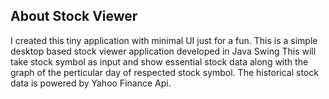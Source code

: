 ## About Stock Viewer

I created this tiny application with minimal UI just for a fun.
This is a simple desktop based stock viewer application developed in Java Swing
This will take stock symbol as input and show essential stock data along with the graph of the perticular day of respected stock symbol.
The historical stock data is powered by Yahoo Finance Api.